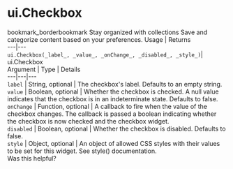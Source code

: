  
#  ui.Checkbox
bookmark_borderbookmark Stay organized with collections  Save and categorize content based on your preferences.
Usage | Returns  
---|---  
`ui.Checkbox(_label_, _value_, _onChange_, _disabled_, _style_)`|  ui.Checkbox  
Argument | Type | Details  
---|---|---  
`label` | String, optional | The checkbox's label. Defaults to an empty string.  
`value` | Boolean, optional | Whether the checkbox is checked. A null value indicates that the checkbox is in an indeterminate state. Defaults to false.  
`onChange` | Function, optional | A callback to fire when the value of the checkbox changes. The callback is passed a boolean indicating whether the checkbox is now checked and the checkbox widget.  
`disabled` | Boolean, optional | Whether the checkbox is disabled. Defaults to false.  
`style` | Object, optional | An object of allowed CSS styles with their values to be set for this widget. See style() documentation.  
Was this helpful?
